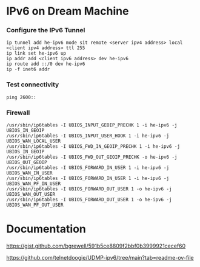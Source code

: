 # IPv6 on Dream Machine
### Configure the IPv6 Tunnel
```
ip tunnel add he-ipv6 mode sit remote <server ipv4 address> local <client ipv4 address> ttl 255
ip link set he-ipv6 up
ip addr add <client ipv6 address> dev he-ipv6
ip route add ::/0 dev he-ipv6
ip -f inet6 addr
```
### Test connectivity
```
ping 2600::
```
### Firewall
```
/usr/sbin/ip6tables -I UBIOS_INPUT_GEOIP_PRECHK 1 -i he-ipv6 -j UBIOS_IN_GEOIP
/usr/sbin/ip6tables -I UBIOS_INPUT_USER_HOOK 1 -i he-ipv6 -j UBIOS_WAN_LOCAL_USER
/usr/sbin/ip6tables -I UBIOS_FWD_IN_GEOIP_PRECHK 1 -i he-ipv6 -j UBIOS_IN_GEOIP
/usr/sbin/ip6tables -I UBIOS_FWD_OUT_GEOIP_PRECHK -o he-ipv6 -j UBIOS_OUT_GEOIP
/usr/sbin/ip6tables -I UBIOS_FORWARD_IN_USER 1 -i he-ipv6 -j UBIOS_WAN_IN_USER
/usr/sbin/ip6tables -I UBIOS_FORWARD_IN_USER 1 -i he-ipv6 -j UBIOS_WAN_PF_IN_USER
/usr/sbin/ip6tables -I UBIOS_FORWARD_OUT_USER 1 -o he-ipv6 -j UBIOS_WAN_OUT_USER
/usr/sbin/ip6tables -I UBIOS_FORWARD_OUT_USER 1 -o he-ipv6 -j UBIOS_WAN_PF_OUT_USER
```

# Documentation
https://gist.github.com/bgrewell/591b5ce8809f2bbf0b3999921cecef60

https://github.com/telnetdoogie/UDMP-ipv6/tree/main?tab=readme-ov-file
